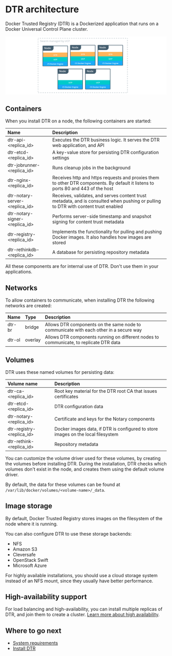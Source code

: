<!--[metadata]>
+++
title = "Architecture"
description = "Learn about the architecture of Docker Trusted Registry."
keywords = ["docker, registry, dtr, architecture"]
[menu.main]
parent="workw_dtr"
identifier="dtr_architecture"
weight=20
+++
<![end-metadata]-->

# DTR architecture

Docker Trusted Registry (DTR) is a Dockerized application that runs on a Docker
Universal Control Plane cluster.

![](images/architecture-1.png)


## Containers

When you install DTR on a node, the following containers are started:

| Name                                 | Description                                                                                                                        |
|:-------------------------------------|:-----------------------------------------------------------------------------------------------------------------------------------|
| dtr-api-&lt;replica_id&gt;           | Executes the DTR business logic. It serves the DTR web application, and API                                                        |
| dtr-etcd-&lt;replica_id&gt;          | A key-value store for persisting DTR configuration settings                                                                        |
| dtr-jobrunner-&lt;replica_id&gt;     | Runs cleanup jobs in the background                                                                                                |
| dtr-nginx-&lt;replica_id&gt;         | Receives http and https requests and proxies them to other DTR components. By default it listens to ports 80 and 443 of the host   |
| dtr-notary-server-&lt;replica_id&gt; | Receives, validates, and serves content trust metadata, and is consulted when pushing or pulling to DTR with content trust enabled |
| dtr-notary-signer-&lt;replica_id&gt; | Performs server-side timestamp and snapshot signing for content trust metadata                                                     |
| dtr-registry-&lt;replica_id&gt;      | Implements the functionality for pulling and pushing Docker images. It also handles how images are stored                          |
| dtr-rethinkdb-&lt;replica_id&gt;     | A database for persisting repository metadata                                                                                      |

All these components are for internal use of DTR. Don't use them in your applications.

## Networks

To allow containers to communicate, when installing DTR the following networks
are created:

| Name   | Type    | Description                                                                            |
|:-------|:--------|:---------------------------------------------------------------------------------------|
| dtr-br | bridge  | Allows DTR components on the same node to communicate with each other in a secure way  |
| dtr-ol | overlay | Allows DTR components running on different nodes to communicate, to replicate DTR data |


## Volumes

DTR uses these named volumes for persisting data:

| Volume name                     | Description                                                                      |
|:--------------------------------|:---------------------------------------------------------------------------------|
| dtr-ca-&lt;replica_id&gt;       | Root key material for the DTR root CA that issues certificates                   |
| dtr-etcd-&lt;replica_id&gt;     | DTR configuration data                                                           |
| dtr-notary-&lt;replica_id&gt;   | Certificate and keys for the Notary components                                   |
| dtr-registry-&lt;replica_id&gt; | Docker images data, if DTR is configured to store images on the local filesystem |
| dtr-rethink-&lt;replica_id&gt;  | Repository metadata                                                              |

You can customize the volume driver used for these volumes, by creating the
volumes before installing DTR. During the installation, DTR checks which volumes
don't exist in the node, and creates them using the default volume driver.

By default, the data for these volumes can be found at
`/var/lib/docker/volumes/<volume-name>/_data`.

## Image storage

By default, Docker Trusted Registry stores images on the filesystem of the node
where it is running.

You can also configure DTR to use these storage backends:

* NFS
* Amazon S3
* Cleversafe
* OpenStack Swift
* Microsoft Azure

For highly available installations, you should use a cloud storage system
instead of an NFS mount, since they usually have better performance.

## High-availability support

For load balancing and high-availability, you can install multiple replicas of
DTR, and join them to create a cluster.
[Learn more about high availability](high-availability/index.md).

## Where to go next

* [System requirements](install/system-requirements.md)
* [Install DTR](install/index.md)
